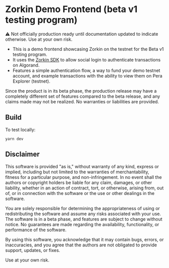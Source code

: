 # Zorkin Demo Frontend (beta v1 testing program)

⚠️ Not officially production ready until documentation updated to indicate otherwise. Use at your own risk.


- This is a demo frontend showcasing Zorkin on the testnet for the Beta v1 testing program.
- It uses the [Zorkin SDK](https://github.com/Helium-Labs/zorkin-sdk) to allow social login to authenticate transactions on Algorand.
- Features a simple authentication flow, a way to fund your demo testnet account, and example transactions with the ability to view them on Pera Explorer (testnet).

Since the product is in its beta phase, the production release may have a completely different set of features compared to the beta release, and any claims made may not be realized. No warranties or liabilities are provided.

## Build

To test locally:

```
yarn dev
```

## Disclaimer

This software is provided "as is," without warranty of any kind, express or implied, including but not limited to the warranties of merchantability, fitness for a particular purpose, and non-infringement. In no event shall the authors or copyright holders be liable for any claim, damages, or other liability, whether in an action of contract, tort, or otherwise, arising from, out of, or in connection with the software or the use or other dealings in the software.

You are solely responsible for determining the appropriateness of using or redistributing the software and assume any risks associated with your use. The software is in a beta phase, and features are subject to change without notice. No guarantees are made regarding the availability, functionality, or performance of the software.

By using this software, you acknowledge that it may contain bugs, errors, or inaccuracies, and you agree that the authors are not obligated to provide support, updates, or fixes.

Use at your own risk.
